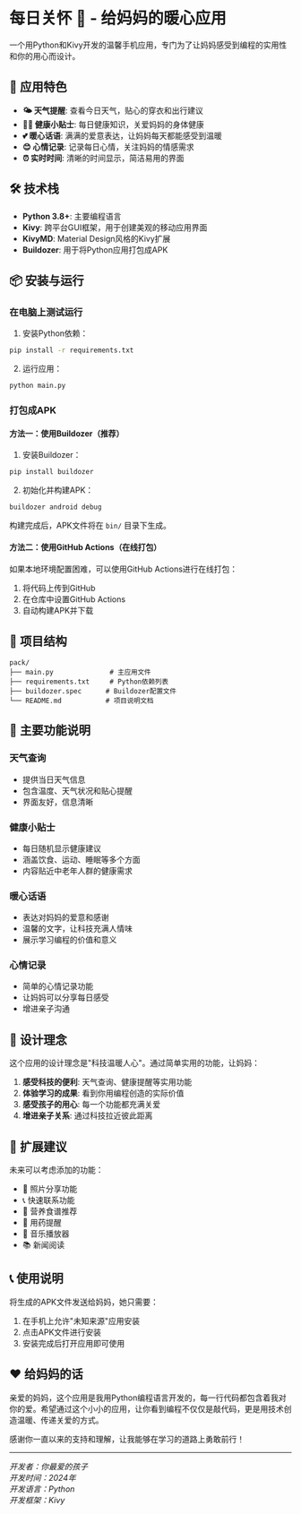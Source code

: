 # 每日关怀 💝 - 给妈妈的暖心应用

一个用Python和Kivy开发的温馨手机应用，专门为了让妈妈感受到编程的实用性和你的用心而设计。

## 📱 应用特色

- **🌤️ 天气提醒**: 查看今日天气，贴心的穿衣和出行建议
- **🏃‍♀️ 健康小贴士**: 每日健康知识，关爱妈妈的身体健康
- **💕 暖心话语**: 满满的爱意表达，让妈妈每天都能感受到温暖
- **😊 心情记录**: 记录每日心情，关注妈妈的情感需求
- **⏰ 实时时间**: 清晰的时间显示，简洁易用的界面

## 🛠️ 技术栈

- **Python 3.8+**: 主要编程语言
- **Kivy**: 跨平台GUI框架，用于创建美观的移动应用界面
- **KivyMD**: Material Design风格的Kivy扩展
- **Buildozer**: 用于将Python应用打包成APK

## 📦 安装与运行

### 在电脑上测试运行

1. 安装Python依赖：
```bash
pip install -r requirements.txt
```

2. 运行应用：
```bash
python main.py
```

### 打包成APK

#### 方法一：使用Buildozer（推荐）

1. 安装Buildozer：
```bash
pip install buildozer
```

2. 初始化并构建APK：
```bash
buildozer android debug
```

构建完成后，APK文件将在 `bin/` 目录下生成。

#### 方法二：使用GitHub Actions（在线打包）

如果本地环境配置困难，可以使用GitHub Actions进行在线打包：

1. 将代码上传到GitHub
2. 在仓库中设置GitHub Actions
3. 自动构建APK并下载

## 📂 项目结构

```
pack/
├── main.py              # 主应用文件
├── requirements.txt     # Python依赖列表
├── buildozer.spec      # Buildozer配置文件
└── README.md           # 项目说明文档
```

## 🎯 主要功能说明

### 天气查询
- 提供当日天气信息
- 包含温度、天气状况和贴心提醒
- 界面友好，信息清晰

### 健康小贴士
- 每日随机显示健康建议
- 涵盖饮食、运动、睡眠等多个方面
- 内容贴近中老年人群的健康需求

### 暖心话语
- 表达对妈妈的爱意和感谢
- 温馨的文字，让科技充满人情味
- 展示学习编程的价值和意义

### 心情记录
- 简单的心情记录功能
- 让妈妈可以分享每日感受
- 增进亲子沟通

## 💝 设计理念

这个应用的设计理念是"科技温暖人心"。通过简单实用的功能，让妈妈：

1. **感受科技的便利**: 天气查询、健康提醒等实用功能
2. **体验学习的成果**: 看到你用编程创造的实际价值
3. **感受孩子的用心**: 每一个功能都充满关爱
4. **增进亲子关系**: 通过科技拉近彼此距离

## 🚀 扩展建议

未来可以考虑添加的功能：

- 📸 照片分享功能
- 📞 快速联系功能
- 🍎 营养食谱推荐
- 💊 用药提醒
- 🎵 音乐播放器
- 📚 新闻阅读

## 📞 使用说明

将生成的APK文件发送给妈妈，她只需要：

1. 在手机上允许"未知来源"应用安装
2. 点击APK文件进行安装
3. 安装完成后打开应用即可使用

## ❤️ 给妈妈的话

亲爱的妈妈，这个应用是我用Python编程语言开发的，每一行代码都包含着我对你的爱。希望通过这个小小的应用，让你看到编程不仅仅是敲代码，更是用技术创造温暖、传递关爱的方式。

感谢你一直以来的支持和理解，让我能够在学习的道路上勇敢前行！

---

*开发者：你最爱的孩子*  
*开发时间：2024年*  
*开发语言：Python*  
*开发框架：Kivy*
